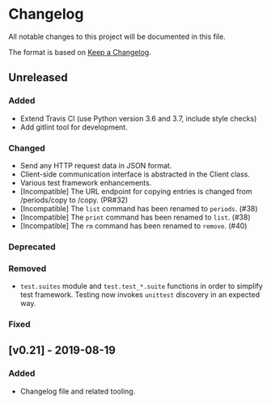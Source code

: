 # Changelog
All notable changes to this project will be documented in this file.

The format is based on [Keep a Changelog](https://keepachangelog.com/en/1.0.0/).

## Unreleased
### Added
- Extend Travis CI (use Python version 3.6 and 3.7, include style checks)
- Add gitlint tool for development.

### Changed
- Send any HTTP request data in JSON format.
- Client-side communication interface is abstracted in the Client class.
- Various test framework enhancements.
- [Incompatible] The URL endpoint for copying entries is changed from /periods/copy to /copy. (PR#32)
- [Incompatible] The `list` command has been renamed to `periods`. (#38)
- [Incompatible] The `print` command has been renamed to `list`. (#38)
- [Incompatible] The `rm` command has been renamed to `remove`. (#40)

### Deprecated

### Removed
- `test.suites` module and `test.test_*.suite` functions in order to simplify test framework. Testing now invokes `unittest` discovery in an expected way.

### Fixed

## [v0.21] - 2019-08-19
### Added
- Changelog file and related tooling.
